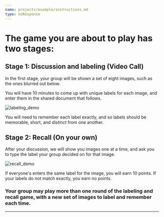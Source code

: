 ```yaml
---
name: projects/example/instructions.md
type: noResponse
---
```


# The game you are about to play has two stages:

## Stage 1: Discussion and labeling (Video Call)

In the first stage, your group will be shown a set of eight images, such as the ones blurred out below.

You will have 10 minutes to come up with unique labels for each image, and enter them in the shared document that follows.

![labeling_demo](projects/exaptation/instructions_demo_labeling.jpg)

You will need to remember each label exactly, and so labels should be memorable, short, and _distinct_ from one another.

## Stage 2: Recall (On your own)

After your discussion, we will show you images one at a time, and ask you to type the label your group decided on for that image.

![recall_demo](projects/exaptation/instructions_demo_recall.jpg)

If everyone's enters the same label for the image, you will earn 10 points. If your labels do not match exactly, you earn no points.

### Your group may play more than one round of the labeling and recall game, with a new set of images to label and remember each time.

---
